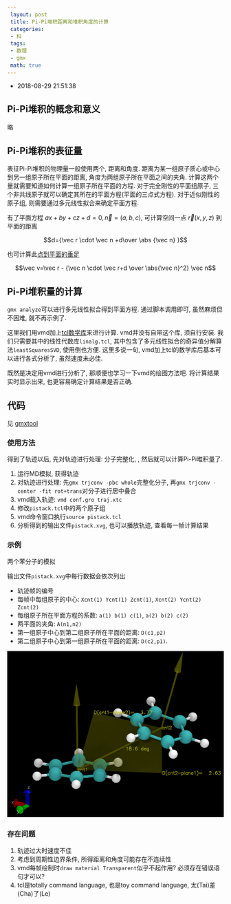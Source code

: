 ```yaml
---
 layout: post
 title: Pi-Pi堆积距离和堆积角度的计算
 categories:
 - 科
 tags:
 - 数理
 - gmx
 math: true
---
```


- 2018-08-29 21:51:38

## Pi-Pi堆积的概念和意义

略

## Pi-Pi堆积的表征量

表征Pi-Pi堆积的物理量一般使用两个, 距离和角度. 距离为某一组原子质心或中心到另一组原子所在平面的距离, 角度为两组原子所在平面之间的夹角. 计算这两个量就需要知道如何计算一组原子所在平面的方程. 对于完全刚性的平面组原子, 三个非共线原子就可以确定其所在的平面方程(平面的三点式方程). 对于近似刚性的原子组, 则需要通过多元线性拟合来确定平面方程.

有了平面方程 $ax+by+cz+d=0, \vec n=(a,b,c)$, 可计算空间一点 $\vec r(x,y,z)$ 到平面的距离

$$d={\vec r \cdot \vec n +d\over \abs {\vec n} }$$

也可计算此[点到平面的垂足](https://www.cnblogs.com/nobodyzhou/p/6145030.html)

$$\vec v=\vec r - {\vec n \cdot \vec r+d \over \abs{\vec n}^2} \vec n$$

## Pi-Pi堆积量的计算

`gmx analyze`可以进行多元线性拟合得到平面方程. 通过脚本调用即可, 虽然麻烦但不困难, 就不再示例了.

这里我们用vmd加上[tcl数学库](https://core.tcl.tk/tcllib/wiki?name=Downloads)来进行计算. vmd并没有自带这个库, 须自行安装. 我们只需要其中的线性代数库`linalg.tcl`, 其中包含了多元线性拟合的奇异值分解算法`leastSquaresSVD`, 使用倒也方便. 这里多说一句, vmd加上tcl的数学库后基本可以进行各式分析了, 虽然速度未必佳.

既然是决定用vmd进行分析了, 那顺便也学习一下vmd的绘图方法吧. 将计算结果实时显示出来, 也更容易确定计算结果是否正确.

## 代码

见 [gmxtool](https://jerkwin.github.io/gmxtool/)

### 使用方法

得到了轨迹以后, 先对轨迹进行处理: 分子完整化, , 然后就可以计算Pi-Pi堆积量了.

1. 运行MD模拟, 获得轨迹
2. 对轨迹进行处理: 先`gmx trjconv -pbc whole`完整化分子, 再`gmx trjconv -center -fit rot+trans`对分子进行居中叠合
3. vmd载入轨迹: `vmd conf.gro traj.xtc`
4. 修改`pistack.tcl`中的两个原子组
4. vmd命令窗口执行`source pistack.tcl`
5. 分析得到的输出文件`pistack.xvg`, 也可以播放轨迹, 查看每一帧计算结果

### 示例

两个苯分子的模拟

输出文件`pistack.xvg`中每行数据会依次列出

- 轨迹帧的编号
- 每帧中每组原子的中心: `Xcnt(1) Ycnt(1) Zcnt(1)`, `Xcnt(2) Ycnt(2) Zcnt(2)`
- 每组原子所在平面方程的系数: `a(1) b(1) c(1)`, `a(2) b(2) c(2)`
- 两平面的夹角: `A(n1,n2)`
- 第一组原子中心到第二组原子所在平面的距离: `D(c1,p2)`
- 第二组原子中心到第一组原子所在平面的距离: `D(c2,p1)`.

![](/pic/2016/pistack.png)

### 存在问题

1. 轨迹过大时速度不佳
1. 考虑到周期性边界条件, 所得距离和角度可能存在不连续性
1. vmd每帧绘制时`draw material Transparent`似乎不起作用? 必须存在错误语句才可以?
2. tcl是totally command language, 也是toy command language, 太(Tai)差(Cha)了(Le)
